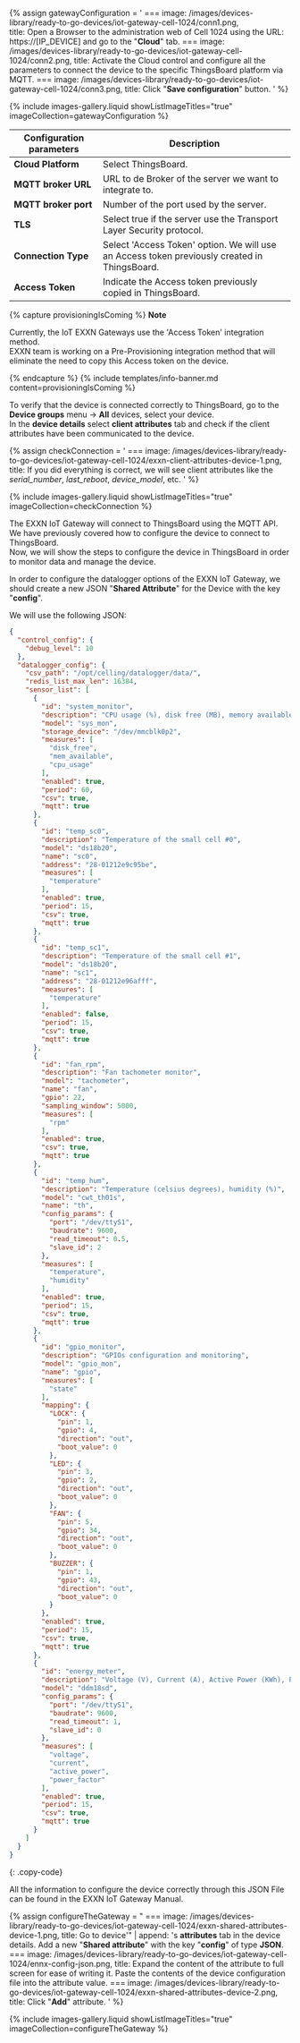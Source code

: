 
{% assign gatewayConfiguration = '
    ===
        image: /images/devices-library/ready-to-go-devices/iot-gateway-cell-1024/conn1.png,  
        title: Open a Browser to the administration web of Cell 1024 using the URL: https://[IP_DEVICE] and go to the "<b>Cloud</b>" tab.
    ===
        image: /images/devices-library/ready-to-go-devices/iot-gateway-cell-1024/conn2.png,
        title: Activate the Cloud control and configure all the parameters to connect the device to the specific ThingsBoard platform via MQTT.
    ===
        image: /images/devices-library/ready-to-go-devices/iot-gateway-cell-1024/conn3.png,
        title: Click "<b>Save configuration</b>" button.
'
%}  

{% include images-gallery.liquid showListImageTitles="true" imageCollection=gatewayConfiguration %}

| Configuration parameters | Description |
|-|-|
|**Cloud Platform**| Select ThingsBoard. |
|**MQTT broker URL**| URL to de Broker of the server we want to integrate to. |
|**MQTT broker port**| Number of the port used by the server. |
|**TLS**| Select true if the server use the Transport Layer Security protocol. |
|**Connection Type**| Select 'Access Token' option. We will use an Access token previously created in ThingsBoard. |
|**Access Token**| Indicate the Access token previously copied in ThingsBoard. |

{% capture provisioningIsComing %}
**Note**

Currently, the IoT EXXN Gateways use the 'Access Token' integration method.  
EXXN team is working on a Pre-Provisioning integration method that will eliminate the need to copy this Access token on the device.  

{% endcapture %}
{% include templates/info-banner.md content=provisioningIsComing %}

To verify that the device is connected correctly to ThingsBoard, go to the **Device groups** menu -> **All** devices, select your device.  
In the **device details** select **client attributes** tab and check if the client attributes have been communicated to the device.  

{% assign checkConnection = '
    ===
        image: /images/devices-library/ready-to-go-devices/iot-gateway-cell-1024/exxn-client-attributes-device-1.png,
        title: If you did everything is correct, we will see client attributes like the <i>serial_number</i>, <i>last_reboot</i>, <i>device_model</i>, etc.
'
%}

{% include images-gallery.liquid showListImageTitles="true" imageCollection=checkConnection %}

The EXXN IoT Gateway will connect to ThingsBoard using the MQTT API.  
We have previously covered how to configure the device to connect to ThingsBoard.  
Now, we will show the steps to configure the device in ThingsBoard in order to monitor data and manage the device.  

In order to configure the datalogger options of the EXXN IoT Gateway, we should create a new JSON "**Shared Attribute**" for the Device with the key "**config**".  

We will use the following JSON:

```json
{
  "control_config": {
    "debug_level": 10
  },
  "datalogger_config": {
    "csv_path": "/opt/celling/datalogger/data/",
    "redis_list_max_len": 16384,
    "sensor_list": [
      {
        "id": "system_monitor",
        "description": "CPU usage (%), disk free (MB), memory available (MB)",
        "model": "sys_mon",
        "storage_device": "/dev/mmcblk0p2",
        "measures": [
          "disk_free",
          "mem_available",
          "cpu_usage"
        ],
        "enabled": true,
        "period": 60,
        "csv": true,
        "mqtt": true
      },
      {
        "id": "temp_sc0",
        "description": "Temperature of the small cell #0",
        "model": "ds18b20",
        "name": "sc0",
        "address": "28-01212e9c95be",
        "measures": [
          "temperature"
        ],
        "enabled": true,
        "period": 15,
        "csv": true,
        "mqtt": true
      },
      {
        "id": "temp_sc1",
        "description": "Temperature of the small cell #1",
        "model": "ds18b20",
        "name": "sc1",
        "address": "28-01212e96afff",
        "measures": [
          "temperature"
        ],
        "enabled": false,
        "period": 15,
        "csv": true,
        "mqtt": true
      },
      {
        "id": "fan_rpm",
        "description": "Fan tachometer monitor",
        "model": "tachometer",
        "name": "fan",
        "gpio": 22,
        "sampling_window": 5000,
        "measures": [
          "rpm"
        ],
        "enabled": true,
        "csv": true,
        "mqtt": true
      },
      {
        "id": "temp_hum",
        "description": "Temperature (celsius degrees), humidity (%)",
        "model": "cwt_th01s",
        "name": "th",
        "config_params": {
          "port": "/dev/ttyS1",
          "baudrate": 9600,
          "read_timeout": 0.5,
          "slave_id": 2
        },
        "measures": [
          "temperature",
          "humidity"
        ],
        "enabled": true,
        "period": 15,
        "csv": true,
        "mqtt": true
      },
      {
        "id": "gpio_monitor",
        "description": "GPIOs configuration and monitoring",
        "model": "gpio_mon",
        "name": "gpio",
        "measures": [
          "state"
        ],
        "mapping": {
          "LOCK": {
            "pin": 1,
            "gpio": 4,
            "direction": "out",
            "boot_value": 0
          },
          "LED": {
            "pin": 3,
            "gpio": 2,
            "direction": "out",
            "boot_value": 0
          },
          "FAN": {
            "pin": 5,
            "gpio": 34,
            "direction": "out",
            "boot_value": 0
          },
          "BUZZER": {
            "pin": 1,
            "gpio": 43,
            "direction": "out",
            "boot_value": 0
          }
        },
        "enabled": true,
        "period": 15,
        "csv": true,
        "mqtt": true
      },
      {
        "id": "energy_meter",
        "description": "Voltage (V), Current (A), Active Power (KWh), Power Factor",
        "model": "ddm18sd",
        "config_params": {
          "port": "/dev/ttyS1",
          "baudrate": 9600,
          "read_timeout": 1,
          "slave_id": 0
        },
        "measures": [
          "voltage",
          "current",
          "active_power",
          "power_factor"
        ],
        "enabled": true,
        "period": 15,
        "csv": true,
        "mqtt": true
      }
    ]
  }
}
```
{: .copy-code}

All the information to configure the device correctly through this JSON File can be found in the EXXN IoT Gateway Manual.

{% assign configureTheGateway = "
    ===
        image: /images/devices-library/ready-to-go-devices/iot-gateway-cell-1024/exxn-shared-attributes-device-1.png,
        title: Go to device'" | append: 's <b>attributes</b> tab in the device details. Add a new "<b>Shared attribute</b>" with the key "<b>config</b>" of type <b>JSON</b>.
    ===
        image: /images/devices-library/ready-to-go-devices/iot-gateway-cell-1024/ennx-config-json.png,
        title: Expand the content of the attribute to full screen for ease of writing it. Paste the contents of the device configuration file into the attribute value.
    ===
        image: /images/devices-library/ready-to-go-devices/iot-gateway-cell-1024/exxn-shared-attributes-device-2.png,
        title: Click "<b>Add</b>" attribute.
'
%}

{% include images-gallery.liquid showListImageTitles="true" imageCollection=configureTheGateway %}

